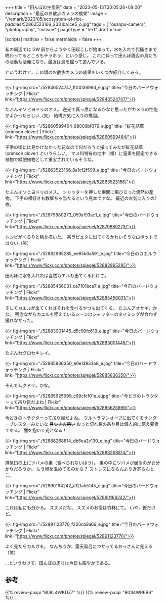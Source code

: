 +++
title = "田んぼの生態系"
date =  "2023-05-13T20:05:26+09:00"
description = "最近のお散歩カメラの成果"
image = "/remark/2023/05/ecosystem-of-rice-paddies/52863523166_2331ba1ce5_o.jpg"
tags = [ "osanpo-camera", "photography", "matsue" ]
pageType = "text"
draft = true

[scripts]
  mathjax = false
  mermaidjs = false
+++

私の周辺では GW 前からようやく田起こしが始まって，水を入れて代掻きまで終わってるところもチラホラ，という感じ。
これに伴って田んぼ周辺の鳥たちの活動も活発になり，最近は鳥を撮って遊んでいる。

というわけで，この頃のお散歩カメラの成果をいくつか紹介してみる。

----

{{< fig-img src="./52846524747_ff0413699d_e.jpg" title="今日のバードウォッチング | Flickr" link="https://www.flickr.com/photos/spiegel/52846524747/">}}

たぶんイソヒヨドリのオス。
逆光で真っ黒になるかなと思ったがカメラの性能がよかったらしい（笑） 結構お気に入りの構図。

{{< fig-img src="./52860599464_98000bf079_e.jpg" title="紅花詰草 (crimson clover) | Flickr" link="https://www.flickr.com/photos/spiegel/52860599464/">}}

子供の頃には見かけなかった花なので何だろうと撮ってみたが紅花詰草 (crimson clover) というらしい。
マメ科特有の地中（根）に窒素を固定できる植物で緑肥植物として重宝されているそうな。

{{< fig-img src="./52863523166_8a1cf2f599_e.jpg" title="今日のバードウォッチング | Flickr" link="https://www.flickr.com/photos/spiegel/52863523166/">}}

たぶんイソヒヨドリのメス。
シャッターを押した瞬間に飛び立った偶然の産物。
下手の横好きも数撃ちゃ当たるという見本ですな。
最近のお気に入りの1枚。

{{< fig-img src="./52879880273_059af93ac1_e.jpg" title="今日のバードウォッチング | Flickr" link="https://www.flickr.com/photos/spiegel/52879880273/">}}

トンビがくるりと輪を描いた。
某ラピュタに出てくるかわいそうなロボットではない（笑）

{{< fig-img src="./52882995285_ee95b0a591_e.jpg" title="今日のカエルウォッチング | Flickr" link="https://www.flickr.com/photos/spiegel/52882995285/">}}

田んぼに水を入れれば当然カエルも出てくるわけさ。

{{< fig-img src="./52885456031_ce7101bce7_e.jpg" title="今日のバードウォッチング | Flickr" link="https://www.flickr.com/photos/spiegel/52885456031/">}}

そしてカエルが出てくればそれを食べるやつも出てくる。
たぶんアオサギ，かな。
残念ながらカエルを咥えているシーンはシャッターのタイミングが合わず撮れなかった。

{{< fig-img src="./52883001445_d5c90fc619_e.jpg" title="今日のバードウォッチング | Flickr" link="https://www.flickr.com/photos/spiegel/52883001445/">}}

たぶんセグロセキレイ。

{{< fig-img src="./52885836350_e0e13933a8_e.jpg" title="今日のバードウォッチング | Flickr" link="https://www.flickr.com/photos/spiegel/52885836350/">}}

そんでムクドリ，かな。

{{< fig-img src="./52885625999_c99cfcf01e_e.jpg" title="今どきのトラクターって吊り目だよね | Flickr" link="https://www.flickr.com/photos/spiegel/52885625999/">}}

今どきのトラクターって吊り目だよね。
ウルトラマンオーブに出てくるサンダーブレスターみたいな ~~目つきの悪い~~ おっと切れ長の吊り目は個人的に萌え要素である。
闇を抱いて光となる！

{{< fig-img src="./52888268814_db6ea2c130_e.jpg" title="今日のバードウォッチング | Flickr" link="https://www.flickr.com/photos/spiegel/52888268814/">}}

排気口の上にツバメの巣（食べられないほう）。
巣の中にツバメが居るのがお分かりだろうか。
もう卵を温めてるのかな？ ストレスにならんよう近寄らんとこ。

{{< fig-img src="./52890164242_a12fab5145_e.jpg" title="今日のバードウォッチング | Flickr" link="https://www.flickr.com/photos/spiegel/52890164242/">}}

これは私にも分かる。
スズメだな。
スズメのお宿は竹林にて。
いや，笹だけど。

{{< fig-img src="./52891123770_f220cb9a69_e.jpg" title="今日のバードウォッチング | Flickr" link="https://www.flickr.com/photos/spiegel/52891123770/">}}

よく見たらカルガモ。
なんちうか，露天風呂につかってるおっさんに見える（笑）

...というわけで，田んぼの周りは今日も賑やかである。

## 参考

{{% review-paapi "B08L4WKDZ7" %}} <!-- PowerShot ZOOM -->
{{% review-paapi "B01I4WR6B6" %}} <!-- ウルトラマンオーブ -->





<!-- eof -->

